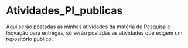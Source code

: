 # Atividades_PI_publicas
Aqui serão postadas as minhas atividades da matéria de Pesquisa e Inovação para entregas, só serão postadas as atividades que exigem um repositório publico.
